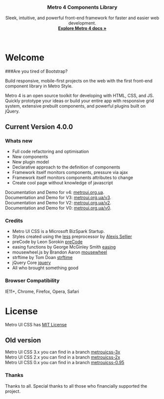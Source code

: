 <p align="center">
  <a href="https://metroui.org.ua/v4/">
    <img src="https://metroui.org.ua/images/logo4.png" alt="">
  </a>

  <h3 align="center">Metro 4 Components Library</h3>

  <p align="center">
    Sleek, intuitive, and powerful front-end framework for faster and easier web development.
    <br>
    <a href="https://metroui.org.ua/v4/"><strong>Explore Metro 4 docs »</strong></a>
  </p>
</p>

<br>

# Welcome
###Are you tired of Bootstrap?
  
 Build responsive, mobile-first projects on the web with the first front-end component library in Metro Style.

 Metro 4 is an open source toolkit for developing with HTML, CSS, and JS. Quickly prototype your ideas or build your entire app with responsive grid system, extensive prebuilt components, and powerful plugins built on jQuery.
 
## Current Version 4.0.0

### Whats new
+ Full code refactoring and optimisation
+ New components
+ New plugin model
+ Declarative approach to the definition of components
+ Framework itself monitors components, pressure via ajax
+ Framework itself monitors components attributes to change
+ Create cool page without knowledge of javascript

 Documentation and Demo for v4: [metroui.org.ua](http://metroui.org.ua/).   
 Documentation and Demo for V3: [metroui.org.ua/v3](http://metroui.org.ua/v3).   
 Documentation and Demo for V2: [metroui.org.ua/v2](http://metroui.org.ua/v2).   
 Documentation and Demo for V0: [metroui.org.ua/v0](http://metroui.org.ua/v0).   

### Credits
- Metro UI CSS is a Microsoft BizSpark Startup.
- Styles created using the [less](http://lesscss.org) preprocessor by  [Alexis Sellier](https://github.com/cloudhead)
- preCode by Leon Sorokin [preCode](https://github.com/leeoniya/preCode.js)
- easing functions by George McGinley Smith [easing](http://gsgd.co.uk/sandbox/jquery/easing/)
- mousewheel.js by Brandon Aaron [mousewheel](http://brandonaaron.net)
- strftime by Tom Doan [strftime](https://github.com/thdoan/strftime)
- jQuery Core [jquery](https://jquery.com/)
- All who brought something good 

### Browser Compatibility
IE11+, Chrome, Firefox, Opera, Safari

# License
Metro UI CSS has [MIT License](http://metroui.org.ua/license.html)

## Old version
Metro UI CSS 3.x you can find in a branch [metrouicss-3x](https://github.com/olton/Metro-UI-CSS/tree/metrouicss-3x)     
Metro UI CSS 2.x you can find in a branch [metrouicss-2x](https://github.com/olton/Metro-UI-CSS/tree/metrouicss-2x)     
Metro UI CSS 0.x you can find in a branch [metrouicss-0.95](https://github.com/olton/Metro-UI-CSS/tree/metrouicss-0.95) 

### Thanks
Thanks to all. Special thanks to all those who financially supported the project.    
    
        
         